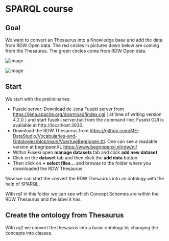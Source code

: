 # SPARQL course #

## Goal ##
We want to convert an Thesaurus into a Knowledge base and add the data from RDW Open data. The red circles in pictures down below are coming from the Thesaurus. The green circles come from RDW Open data.

![image](https://user-images.githubusercontent.com/75776348/134909745-62542b9e-6a81-4d09-bfe7-82a3c31270fc.png)

![image](https://user-images.githubusercontent.com/75776348/134910421-f9f76408-945b-4568-a8ed-aba507fd0551.png)


## Start ##
We start with the preliminaries:
- Fuseki server: Download de Jena Fuseki server from https://jena.apache.org/download/index.cgi ( at time of writing version 4.2.0 ) and start fuseki-server.bat from the command line. Fuseki GUI is available at http://localhost:3030.  
- Download the RDW Thesaurus from https://github.com/ME-DataStudio/Vocabularies-and-Ontologies/blob/main/VoertuigBegrippen.ttl. One can see a readable version at begrippenXL https://www.begrippenxl.nl/rdw/nl/  
- Within Fuseki open __manage datasets__ tab and click __add new dataset__  
- Click on the __dataset__ tab and then click the __add data__ button
- Then click on __+ select files...__ and browse to the folder where you downloaded the RDW Thesaurus
  
  
Now we can start the convert the RDW Thesaurus into an ontology with the help of SPARQL.  
  
With rq1 in this folder we can see which Concept Schemes are within the RDW Thesaurus and the label it has.

## Create the ontology from Thesaurus ##

With rq2 we convert the thesaurus into a basic ontology bij changing the concepts into classes.
